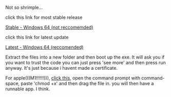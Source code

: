 Not so shrimple...

click this link for most stable release

[Stable - Windows 64 (not reccomemded) ](https://github.com/SourestOfLemons/Gamble/blob/main/build/Windows/Windows-Stable.zip?raw=true)

click this link for latest update

[Latest - Windows 64 (reccomended)](https://github.com/SourestOfLemons/Gamble/blob/main/build/Windows/Windows-Latest.zip?raw=true)

Extract the files into a new folder and then boot up the exe. It will ask you if you want to trust the code you can just press 'see more' and then press run anyway. It's just because i havent made a certificate.


For apple(((M1!!!!!!))), 
[click this](https://github.com/SourestOfLemons/Gamble/blob/main/build/Apple/Button%20(1)?raw=true), open the command prompt with command-space, paste 'chmod +x' and then drag the file in. you will then have a runnable app. I think.
